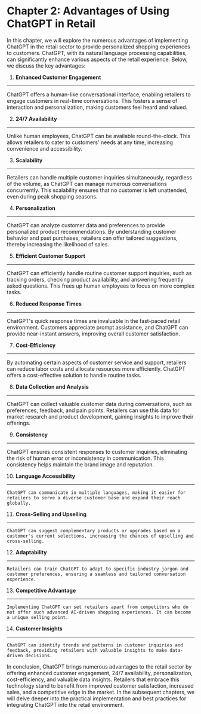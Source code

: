 Chapter 2: Advantages of Using ChatGPT in Retail
================================================

In this chapter, we will explore the numerous advantages of implementing ChatGPT in the retail sector to provide personalized shopping experiences to customers. ChatGPT, with its natural language processing capabilities, can significantly enhance various aspects of the retail experience. Below, we discuss the key advantages:

1. **Enhanced Customer Engagement**
-----------------------------------

ChatGPT offers a human-like conversational interface, enabling retailers to engage customers in real-time conversations. This fosters a sense of interaction and personalization, making customers feel heard and valued.

2. **24/7 Availability**
------------------------

Unlike human employees, ChatGPT can be available round-the-clock. This allows retailers to cater to customers' needs at any time, increasing convenience and accessibility.

3. **Scalability**
------------------

Retailers can handle multiple customer inquiries simultaneously, regardless of the volume, as ChatGPT can manage numerous conversations concurrently. This scalability ensures that no customer is left unattended, even during peak shopping seasons.

4. **Personalization**
----------------------

ChatGPT can analyze customer data and preferences to provide personalized product recommendations. By understanding customer behavior and past purchases, retailers can offer tailored suggestions, thereby increasing the likelihood of sales.

5. **Efficient Customer Support**
---------------------------------

ChatGPT can efficiently handle routine customer support inquiries, such as tracking orders, checking product availability, and answering frequently asked questions. This frees up human employees to focus on more complex tasks.

6. **Reduced Response Times**
-----------------------------

ChatGPT's quick response times are invaluable in the fast-paced retail environment. Customers appreciate prompt assistance, and ChatGPT can provide near-instant answers, improving overall customer satisfaction.

7. **Cost-Efficiency**
----------------------

By automating certain aspects of customer service and support, retailers can reduce labor costs and allocate resources more efficiently. ChatGPT offers a cost-effective solution to handle routine tasks.

8. **Data Collection and Analysis**
-----------------------------------

ChatGPT can collect valuable customer data during conversations, such as preferences, feedback, and pain points. Retailers can use this data for market research and product development, gaining insights to improve their offerings.

9. **Consistency**
------------------

ChatGPT ensures consistent responses to customer inquiries, eliminating the risk of human error or inconsistency in communication. This consistency helps maintain the brand image and reputation.

10. **Language Accessibility**
------------------------------

    ChatGPT can communicate in multiple languages, making it easier for retailers to serve a diverse customer base and expand their reach globally.

11. **Cross-Selling and Upselling**
-----------------------------------

    ChatGPT can suggest complementary products or upgrades based on a customer's current selections, increasing the chances of upselling and cross-selling.

12. **Adaptability**
--------------------

    Retailers can train ChatGPT to adapt to specific industry jargon and customer preferences, ensuring a seamless and tailored conversation experience.

13. **Competitive Advantage**
-----------------------------

    Implementing ChatGPT can set retailers apart from competitors who do not offer such advanced AI-driven shopping experiences. It can become a unique selling point.

14. **Customer Insights**
-------------------------

    ChatGPT can identify trends and patterns in customer inquiries and feedback, providing retailers with valuable insights to make data-driven decisions.

In conclusion, ChatGPT brings numerous advantages to the retail sector by offering enhanced customer engagement, 24/7 availability, personalization, cost-efficiency, and valuable data insights. Retailers that embrace this technology stand to benefit from improved customer satisfaction, increased sales, and a competitive edge in the market. In the subsequent chapters, we will delve deeper into the practical implementation and best practices for integrating ChatGPT into the retail environment.
